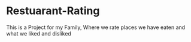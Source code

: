 # Restuarant-Rating
This is a Project for my Family, Where we rate places we have eaten and what we liked and disliked
